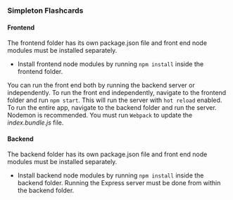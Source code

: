### Simpleton Flashcards

#### Frontend

The frontend folder has its own package.json file and front end node modules must be installed separately.
* Install frontend node modules by running `npm install` inside the frontend folder.

You can run the front end both by running the backend server or independently.
To run the front end independently, navigate to the frontend folder and run `npm start`. This will run the server with `hot reload` enabled.
To run the entire app, navigate to the backend folder and run the server. Nodemon is recommended. You must run `Webpack` to update the *index.bundle.js* file.

#### Backend
The backend folder has its own package.json file and front end node modules must be installed separately.
* Install backend node modules by running `npm install` inside the backend folder.
Running the Express server must be done from within the backend folder.
